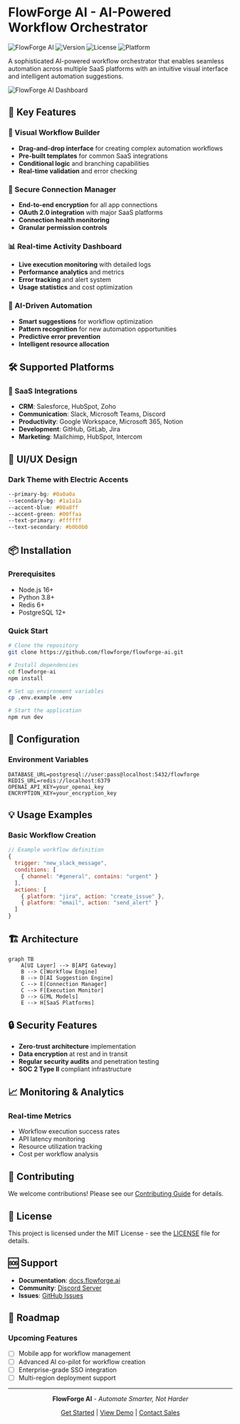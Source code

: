 # FlowForge AI - AI-Powered Workflow Orchestrator

![FlowForge AI](https://img.shields.io/badge/FlowForge-AI%20Automation-blue)
![Version](https://img.shields.io/badge/version-1.0.0-green)
![License](https://img.shields.io/badge/license-MIT-blue)
![Platform](https://img.shields.io/badge/platform-SaaS%20Integration-success)

A sophisticated AI-powered workflow orchestrator that enables seamless automation across multiple SaaS platforms with an intuitive visual interface and intelligent automation suggestions.

![FlowForge AI Dashboard](<img width="1366" height="1409" alt="image" src="https://github.com/user-attachments/assets/643c5ce4-cdd0-4dd2-bbcc-318d2d2ee2a2" />)

## 🚀 Key Features

### 🎯 Visual Workflow Builder
- **Drag-and-drop interface** for creating complex automation workflows
- **Pre-built templates** for common SaaS integrations
- **Conditional logic** and branching capabilities
- **Real-time validation** and error checking

### 🔗 Secure Connection Manager
- **End-to-end encryption** for all app connections
- **OAuth 2.0 integration** with major SaaS platforms
- **Connection health monitoring**
- **Granular permission controls**

### 📊 Real-time Activity Dashboard
- **Live execution monitoring** with detailed logs
- **Performance analytics** and metrics
- **Error tracking** and alert system
- **Usage statistics** and cost optimization

### 🧠 AI-Driven Automation
- **Smart suggestions** for workflow optimization
- **Pattern recognition** for new automation opportunities
- **Predictive error prevention**
- **Intelligent resource allocation**

## 🛠️ Supported Platforms

### 🤝 SaaS Integrations
- **CRM**: Salesforce, HubSpot, Zoho
- **Communication**: Slack, Microsoft Teams, Discord
- **Productivity**: Google Workspace, Microsoft 365, Notion
- **Development**: GitHub, GitLab, Jira
- **Marketing**: Mailchimp, HubSpot, Intercom

## 🎨 UI/UX Design

### Dark Theme with Electric Accents
```css
--primary-bg: #0a0a0a
--secondary-bg: #1a1a1a
--accent-blue: #00a8ff
--accent-green: #00ffaa
--text-primary: #ffffff
--text-secondary: #b0b0b0
```

## 📦 Installation

### Prerequisites
- Node.js 16+ 
- Python 3.8+
- Redis 6+
- PostgreSQL 12+

### Quick Start
```bash
# Clone the repository
git clone https://github.com/flowforge/flowforge-ai.git

# Install dependencies
cd flowforge-ai
npm install

# Set up environment variables
cp .env.example .env

# Start the application
npm run dev
```

## 🔧 Configuration

### Environment Variables
```env
DATABASE_URL=postgresql://user:pass@localhost:5432/flowforge
REDIS_URL=redis://localhost:6379
OPENAI_API_KEY=your_openai_key
ENCRYPTION_KEY=your_encryption_key
```

## 💡 Usage Examples

### Basic Workflow Creation
```javascript
// Example workflow definition
{
  trigger: "new_slack_message",
  conditions: [
    { channel: "#general", contains: "urgent" }
  ],
  actions: [
    { platform: "jira", action: "create_issue" },
    { platform: "email", action: "send_alert" }
  ]
}
```

## 🏗️ Architecture

```mermaid
graph TB
    A[UI Layer] --> B[API Gateway]
    B --> C[Workflow Engine]
    B --> D[AI Suggestion Engine]
    C --> E[Connection Manager]
    C --> F[Execution Monitor]
    D --> G[ML Models]
    E --> H[SaaS Platforms]
```

## 🔒 Security Features

- **Zero-trust architecture** implementation
- **Data encryption** at rest and in transit
- **Regular security audits** and penetration testing
- **SOC 2 Type II** compliant infrastructure

## 📈 Monitoring & Analytics

### Real-time Metrics
- Workflow execution success rates
- API latency monitoring
- Resource utilization tracking
- Cost per workflow analysis

## 🤝 Contributing

We welcome contributions! Please see our [Contributing Guide](CONTRIBUTING.md) for details.

## 📄 License

This project is licensed under the MIT License - see the [LICENSE](LICENSE) file for details.

## 🆘 Support

- **Documentation**: [docs.flowforge.ai](https://docs.flowforge.ai)
- **Community**: [Discord Server](https://discord.gg/flowforge)
- **Issues**: [GitHub Issues](https://github.com/flowforge/flowforge-ai/issues)

## 🚀 Roadmap

### Upcoming Features
- [ ] Mobile app for workflow management
- [ ] Advanced AI co-pilot for workflow creation
- [ ] Enterprise-grade SSO integration
- [ ] Multi-region deployment support

---

<div align="center">

**FlowForge AI** - *Automate Smarter, Not Harder*

[Get Started](#installation) | [View Demo](https://demo.flowforge.ai) | [Contact Sales](mailto:sales@flowforge.ai)

</div>
